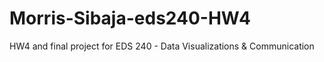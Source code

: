 # Morris-Sibaja-eds240-HW4

HW4 and final project for EDS 240 - Data Visualizations & Communication
